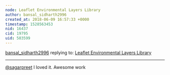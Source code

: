 ```yaml
---
node: Leaflet Environmental Layers Library
author: bansal_sidharth2996
created_at: 2018-06-09 16:57:33 +0000
timestamp: 1528563453
nid: 16437
cid: 19795
uid: 503599
---
```




[bansal_sidharth2996](../profile/bansal_sidharth2996) replying to: [Leaflet Environmental Layers Library](../notes/sagarpreet/06-06-2018/leaflet-environmental-layer-library)

----
[@sagarpreet](/profile/sagarpreet) I loved it. Awesome work